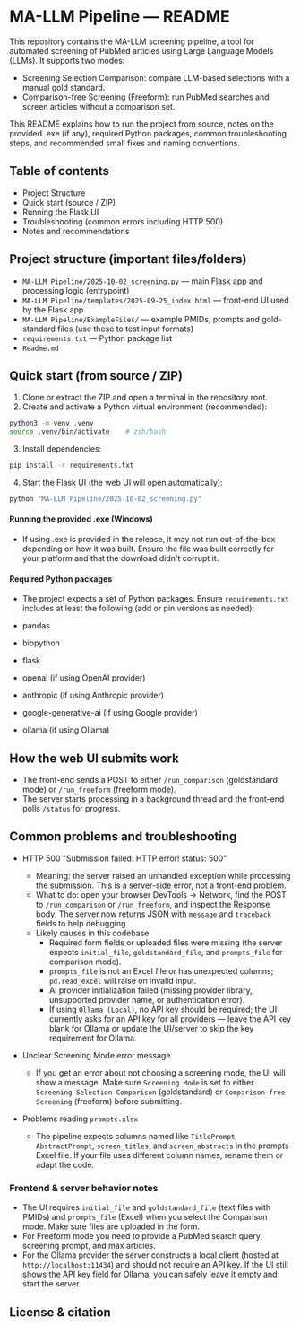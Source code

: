 # MA-LLM Pipeline — README

This repository contains the MA-LLM screening pipeline, a tool for automated screening of PubMed articles using Large Language Models (LLMs). It supports two modes:

- Screening Selection Comparison: compare LLM-based selections with a manual gold standard.
- Comparison-free Screening (Freeform): run PubMed searches and screen articles without a comparison set.

This README explains how to run the project from source, notes on the provided .exe (if any), required Python packages, common troubleshooting steps, and recommended small fixes and naming conventions.

## Table of contents
- Project Structure
- Quick start (source / ZIP)
- Running the Flask UI
- Troubleshooting (common errors including HTTP 500)
- Notes and recommendations


## Project structure (important files/folders)

- `MA-LLM Pipeline/2025-10-02_screening.py` — main Flask app and processing logic (entrypoint)
- `MA-LLM Pipeline/templates/2025-09-25_index.html` — front-end UI used by the Flask app
- `MA-LLM Pipeline/ExampleFiles/` — example PMIDs, prompts and gold-standard files (use these to test input formats)
- `requirements.txt` — Python package list
- `Readme.md`

## Quick start (from source / ZIP)

1. Clone or extract the ZIP and open a terminal in the repository root.
2. Create and activate a Python virtual environment (recommended):

```bash
python3 -m venv .venv
source .venv/bin/activate    # zsh/bash
```

3. Install dependencies:

```bash
pip install -r requirements.txt
```

4. Start the Flask UI (the web UI will open automatically):

```bash
python "MA-LLM Pipeline/2025-10-02_screening.py"
```

#### Running the provided .exe (Windows)

- If using .exe is provided in the release, it may not run out-of-the-box depending on how it was built. Ensure the file was built correctly for your platform and that the download didn't corrupt it.

#### Required Python packages

- The project expects a set of Python packages. Ensure `requirements.txt` includes at least the following (add or pin versions as needed):

- pandas
- biopython
- flask
- openai (if using OpenAI provider)
- anthropic (if using Anthropic provider)
- google-generative-ai (if using Google provider)
- ollama (if using Ollama)

## How the web UI submits work

- The front-end sends a POST to either `/run_comparison` (goldstandard mode) or `/run_freeform` (freeform mode).
- The server starts processing in a background thread and the front-end polls `/status` for progress.

## Common problems and troubleshooting

- HTTP 500 "Submission failed: HTTP error! status: 500"
	- Meaning: the server raised an unhandled exception while processing the submission. This is a server-side error, not a front-end problem.
	- What to do: open your browser DevTools → Network, find the POST to `/run_comparison` or `/run_freeform`, and inspect the Response body. The server now returns JSON with `message` and `traceback` fields to help debugging.
	- Likely causes in this codebase:
		- Required form fields or uploaded files were missing (the server expects `initial_file`, `goldstandard_file`, and `prompts_file` for comparison mode).
		- `prompts_file` is not an Excel file or has unexpected columns; `pd.read_excel` will raise on invalid input.
		- AI provider initialization failed (missing provider library, unsupported provider name, or authentication error).
		- If using `Ollama (Local)`, no API key should be required; the UI currently asks for an API key for all providers — leave the API key blank for Ollama or update the UI/server to skip the key requirement for Ollama.

- Unclear Screening Mode error message
	- If you get an error about not choosing a screening mode, the UI will show a message. Make sure `Screening Mode` is set to either `Screening Selection Comparison` (goldstandard) or `Comparison-free Screening` (freeform) before submitting.

- Problems reading `prompts.xlsx`
	- The pipeline expects columns named like `TitlePrompt`, `AbstractPrompt`, `screen_titles`, and `screen_abstracts` in the prompts Excel file. If your file uses different column names, rename them or adapt the code.

### Frontend & server behavior notes

- The UI requires `initial_file` and `goldstandard_file` (text files with PMIDs) and `prompts_file` (Excel) when you select the Comparison mode. Make sure files are uploaded in the form.
- For Freeform mode you need to provide a PubMed search query, screening prompt, and max articles.
- For the Ollama provider the server constructs a local client (hosted at `http://localhost:11434`) and should not require an API key. If the UI still shows the API key field for Ollama, you can safely leave it empty and start the server.

## License & citation